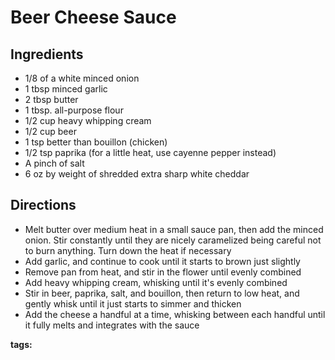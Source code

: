 # Beer Cheese Sauce

## Ingredients

* 1/8 of a white minced onion 
* 1 tbsp minced garlic
* 2 tbsp butter
* 1 tbsp. all-purpose flour
* 1/2 cup heavy whipping cream
* 1/2 cup beer
* 1 tsp better than bouillon (chicken)
* 1/2 tsp paprika (for a little heat, use cayenne pepper instead)
* A pinch of salt
* 6 oz by weight of shredded extra sharp white cheddar

## Directions

* Melt butter over medium heat in a small sauce pan, then add the minced onion. Stir constantly until they are nicely caramelized being careful not to burn anything. Turn down the heat if necessary
* Add garlic, and continue to cook until it starts to brown just slightly
* Remove pan from heat, and stir in the flower until evenly combined
* Add heavy whipping cream, whisking until it's evenly combined
* Stir in beer, paprika, salt, and bouillon, then return to low heat, and gently whisk until it just starts to simmer and thicken
* Add the cheese a handful at a time, whisking between each handful until it fully melts and integrates with the sauce

__tags:__ 

